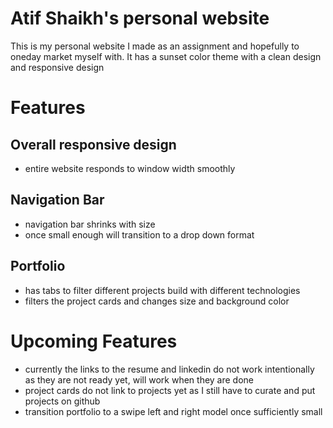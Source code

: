 # Atif Shaikh's personal website
This is my personal website I made as an assignment and hopefully to oneday market myself with.
It has a sunset color theme with a clean design and responsive design 

# Features
## Overall responsive design
- entire website responds to window width smoothly

## Navigation Bar
- navigation bar shrinks with size
- once small enough will transition to a drop down format

## Portfolio
- has tabs to filter different projects build with different technologies
- filters the project cards and changes size and background color

# Upcoming Features
- currently the links to the resume and linkedin do not work intentionally as they are not ready yet, will work when they are done
- project cards do not link to projects yet as I still have to curate and put projects on github
- transition portfolio to a swipe left and right model once sufficiently small
